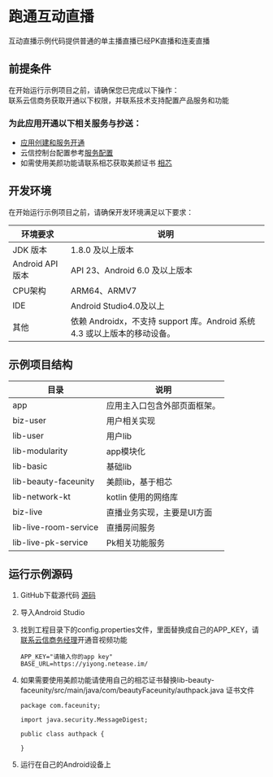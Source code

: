 # 跑通互动直播
互动直播示例代码提供普通的单主播直播已经PK直播和连麦直播

## 前提条件
在开始运行示例项目之前，请确保您已完成以下操作：  
联系云信商务获取开通以下权限，并联系技术支持配置产品服务和功能
### 为此应用开通以下相关服务与抄送：
* [应用创建和服务开通](../应用创建和服务开通.md)
* 云信控制台配置参考[服务配置](../服务配置.md)
* 如需使用美颜功能请联系相芯获取美颜证书 [相芯](https://www.faceunity.com/)

## 开发环境
在开始运行示例项目之前，请确保开发环境满足以下要求：

| 环境要求         | 说明                                                         |
| ---------------- | ------------------------------------------------------------ |
| JDK 版本         | 1.8.0 及以上版本                                             |
| Android API 版本 | API 23、Android 6.0 及以上版本                               |
| CPU架构          | ARM64、ARMV7                                                 |
| IDE              | Android Studio4.0及以上                                               |
| 其他             | 依赖 Androidx，不支持 support 库。Android 系统 4.3 或以上版本的移动设备。 |

## 示例项目结构
|  目录   | 说明  |
|  ----  | ----  |
| app  | 应用主入口包含外部页面框架。 |
| biz-user | 用户相关实现 |
| lib-user  | 用户lib |
| lib-modularity  | app模块化 |
| lib-basic  | 基础lib |
| lib-beauty-faceunity  | 美颜lib，基于相芯 |
| lib-network-kt | kotlin 使用的网络库 |
| biz-live | 直播业务实现，主要是UI方面 |
| lib-live-room-service | 直播房间服务 |
| lib-live-pk-service | Pk相关功能服务 |

## 运行示例源码
1. GitHub下载源代码 [源码](https://github.com/netease-kit/OnlinePK/tree/master/OnlinePK-Android)

2. 导入Android Studio

3. 找到工程目录下的config.properties文件，里面替换成自己的APP_KEY，请[联系云信商务经理](https://yunxin.163.com/bizQQWPA.html)开通音视频功能

    ```
    APP_KEY="请输入你的app key"
    BASE_URL=https://yiyong.netease.im/
   
    ```

4. 如果需要使用美颜功能请使用自己的相芯证书替换lib-beauty-faceunity/src/main/java/com/beautyFaceunity/authpack.java 证书文件
    ```
    package com.faceunity;
    
    import java.security.MessageDigest;
    
    public class authpack {
    
    }
    ```

5. 运行在自己的Android设备上
